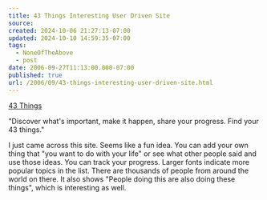 ```yaml
---
title: 43 Things Interesting User Driven Site
source: 
created: 2024-10-06 21:27:13-07:00
updated: 2024-10-10 14:59:35-07:00
tags:
  - NoneOfTheAbove
  - post
date: 2006-09-27T11:13:00.000-07:00
published: true
url: /2006/09/43-things-interesting-user-driven-site.html
---
```



[43 Things](http://www.43things.com/ "43 Things")  
  
"Discover what's important, make it happen, share your progress. Find your 43 things."  
  
I just came across this site. Seems like a fun idea. You can add your own thing that "you want to do with your life" or see what other people said and use those ideas. You can track your progress. Larger fonts indicate more popular topics in the list. There are thousands of people from around the world on there. It also shows "People doing this are also doing these things", which is interesting as well.